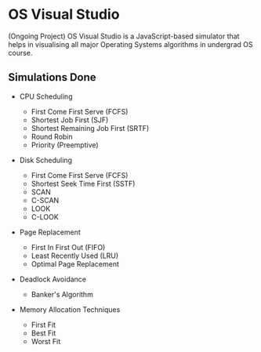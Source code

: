 # OS Visual Studio 
(Ongoing Project) OS Visual Studio is a JavaScript-based simulator that helps in visualising all major Operating Systems algorithms in undergrad OS course.
## Simulations Done
- CPU Scheduling

  - First Come First Serve (FCFS)
  - Shortest Job First (SJF)
  - Shortest Remaining Job First (SRTF)
  - Round Robin
  - Priority (Preemptive)

- Disk Scheduling

  - First Come First Serve (FCFS)
  - Shortest Seek Time First (SSTF)
  - SCAN
  - C-SCAN
  - LOOK
  - C-LOOK

- Page Replacement

  - First In First Out (FIFO)
  - Least Recently Used (LRU)
  - Optimal Page Replacement

- Deadlock Avoidance

  - Banker's Algorithm

- Memory Allocation Techniques

  - First Fit
  - Best Fit
  - Worst Fit

